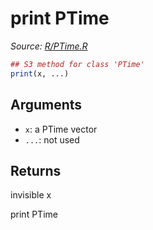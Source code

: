 # print PTime

*Source: [R/PTime.R](https://github.com/pola-rs/r-polars/tree/main/R/PTime.R)*

```r
## S3 method for class 'PTime'
print(x, ...)
```

## Arguments

- `x`: a PTime vector
- `...`: not used

## Returns

invisible x

print PTime
